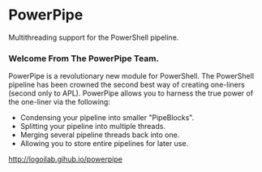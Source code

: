 # PowerPipe
Multithreading support for the PowerShell pipeline.
### Welcome From The PowerPipe Team.
PowerPipe is a revolutionary new module for PowerShell. The PowerShell pipeline has been crowned the second best way of creating one-liners (second only to APL). PowerPipe allows you to harness the true power of the one-liner via the following:

* Condensing your pipeline into smaller "PipeBlocks".
* Splitting your pipeline into multiple threads.
* Merging several pipeline threads back into one.
* Allowing you to store entire pipelines for later use.

http://logoilab.gihub.io/powerpipe
